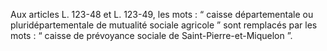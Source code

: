 Aux articles L. 123-48 et L. 123-49, les mots : “ caisse départementale ou pluridépartementale de mutualité sociale agricole ” sont remplacés par les mots : “ caisse de prévoyance sociale de Saint-Pierre-et-Miquelon ”.

